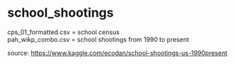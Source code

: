 # school_shootings

cps_01_formatted.csv = school census\
pah_wikp_combo.csv = school shootings from 1990 to present

source: https://www.kaggle.com/ecodan/school-shootings-us-1990present
